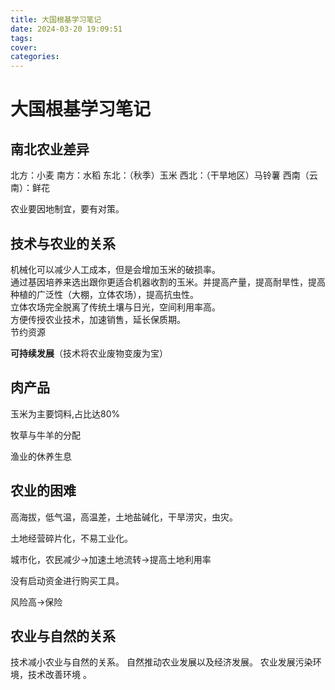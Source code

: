 ```yaml
---
title: 大国根基学习笔记
date: 2024-03-20 19:09:51
tags:
cover:
categories:
---
```

# 大国根基学习笔记
## 南北农业差异
北方：小麦
南方：水稻
东北：（秋季）玉米
西北：（干旱地区）马铃薯
西南（云南）：鲜花

农业要因地制宜，要有对策。

## 技术与农业的关系

机械化可以减少人工成本，但是会增加玉米的破损率。  
通过基因培养来选出跟你更适合机器收割的玉米。并提高产量，提高耐旱性，提高种植的广泛性（大棚，立体农场），提高抗虫性。	  
立体农场完全脱离了传统土壤与日光，空间利用率高。  
方便传授农业技术，加速销售，延长保质期。  
节约资源  


**可持续发展**（技术将农业废物变废为宝）  

## 肉产品
玉米为主要饲料,占比达80%	  

牧草与牛羊的分配

渔业的休养生息

## 农业的困难

高海拔，低气温，高温差，土地盐碱化，干旱涝灾，虫灾。

土地经营碎片化，不易工业化。

城市化，农民减少->加速土地流转->提高土地利用率

没有启动资金进行购买工具。

风险高->保险

## 农业与自然的关系

技术减小农业与自然的关系。
自然推动农业发展以及经济发展。
农业发展污染环境，技术改善环境	。

